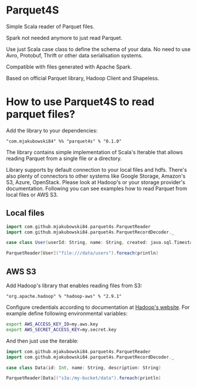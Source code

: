 # Parquet4S

Simple Scala reader of Parquet files. 

Spark not needed anymore to just read Parquet. 

Use just Scala case class to define the schema of your data.
No need to use Avro, Protobuf, Thrift or other data serialisation
systems.

Compatible with files generated with Apache Spark.

Based on official Parquet library, Hadoop Client and Shapeless.

# How to use Parquet4S to read parquet files?

Add the library to your dependencies:

```
"com.mjakubowski84" %% "parquet4s" % "0.1.0"

```

The library contains simple implementation of Scala's Iterable that allows reading Parquet from a single file or a directory.

Library supports by default connection to your local files and hdfs. There's also plenty of connectors to other systems like
Google Storage, Amazon's S3, Azure, OpenStack. Please look at Hadoop's or your storage provider's documentation.
Following you can see examples how to read Parquet from local files or AWS S3.

## Local files

```scala
import com.github.mjakubowski84.parquet4s.ParquetReader
import com.github.mjakubowski84.parquet4s.ParquetRecordDecoder._

case class User(userId: String, name: String, created: java.sql.Timestamp)

ParquetReader[User]("file:///data/users").foreach(println)

```

## AWS S3

Add Hadoop's library that enables reading files from S3:

```
"org.apache.hadoop" % "hadoop-aws" % "2.9.1"

```

Configure credentials according to documentation at 
[Hadoop's website](https://hadoop.apache.org/docs/current/hadoop-aws/tools/hadoop-aws/index.html#S3A_Authentication_methods).
For example define following environmental variables:
```bash
export AWS_ACCESS_KEY_ID=my.aws.key
export AWS_SECRET_ACCESS_KEY=my.secret.key
```

And then just use the iterable:

```scala
import com.github.mjakubowski84.parquet4s.ParquetReader
import com.github.mjakubowski84.parquet4s.ParquetRecordDecoder._

case class Data(id: Int, name: String, description: String)

ParquetReader[Data]("s3a:/my-bucket/data").foreach(println)

```
